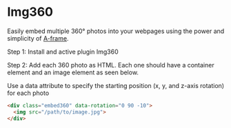 # Img360

Easily embed multiple 360° photos into your webpages using the power and simplicity of [A-frame](https://aframe.io/). 

Step 1: Install and active plugin Img360

Step 2: Add each 360 photo as HTML. Each one should have a container element and an image element as seen below.

Use a data attribute to specify the starting position (x, y, and z-axis rotation) for each photo

```html
<div class="embed360" data-rotation="0 90 -10">
  <img src="/path/to/image.jpg">
</div>
```